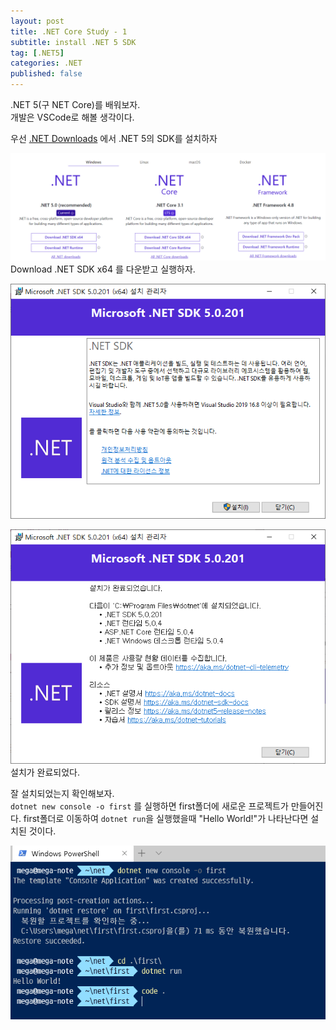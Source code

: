 ```yaml
---
layout: post
title: .NET Core Study - 1
subtitle: install .NET 5 SDK
tag: [.NET5]
categories: .NET
published: false
---
```


.NET 5(구 NET Core)를 배워보자.  
개발은 VSCode로 해볼 생각이다.  


우선 [.NET Downloads](https://dotnet.microsoft.com/download) 에서 .NET 5의 SDK를 설치하자

![](../../img/2021-03-24-net5%20-%201/2021-03-24-16-05-25.png)  
Download .NET SDK x64 를 다운받고 실행하자.  

![](../../img/2021-03-24-NET5%20-%201/2021-03-24-15-41-53.png)  

![](../../img/2021-03-24-net5%20-%201/2021-03-24-16-09-16.png)  
설치가 완료되었다.  

잘 설치되었는지 확인해보자.  
`dotnet new console -o first` 를 실행하면 first폴더에 새로운 프로젝트가 만들어진다.
first폴더로 이동하여 `dotnet run`을 실행했을때 "Hello World!"가 나타난다면 설치된 것이다.

![](../../img/2021-03-24-net5%20-%201/2021-03-24-16-38-35.png)

